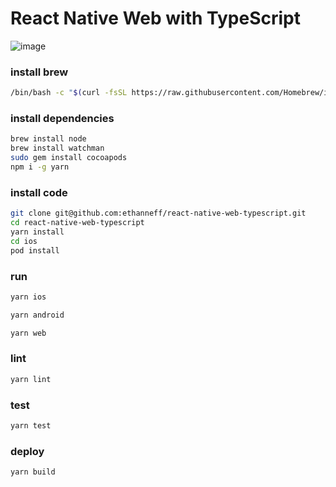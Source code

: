 # React Native Web with TypeScript

![image](https://i.imgur.com/sa5z3DR.gif)

### install brew

```sh
/bin/bash -c "$(curl -fsSL https://raw.githubusercontent.com/Homebrew/install/master/install.sh)"
```

### install dependencies

```sh
brew install node
brew install watchman
sudo gem install cocoapods
npm i -g yarn
```

### install code

```sh
git clone git@github.com:ethanneff/react-native-web-typescript.git
cd react-native-web-typescript
yarn install
cd ios
pod install
```

### run

```sh
yarn ios
```

```sh
yarn android
```

```sh
yarn web
```

### lint

```sh
yarn lint
```

### test

```sh
yarn test
```

### deploy

```sh
yarn build
```
